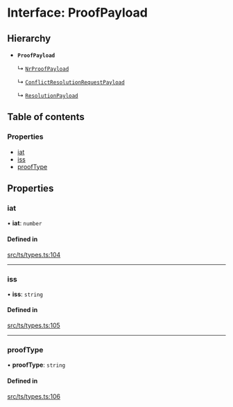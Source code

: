 # Interface: ProofPayload

## Hierarchy

- **`ProofPayload`**

  ↳ [`NrProofPayload`](NrProofPayload.md)

  ↳ [`ConflictResolutionRequestPayload`](ConflictResolutionRequestPayload.md)

  ↳ [`ResolutionPayload`](ResolutionPayload.md)

## Table of contents

### Properties

- [iat](ProofPayload.md#iat)
- [iss](ProofPayload.md#iss)
- [proofType](ProofPayload.md#prooftype)

## Properties

### iat

• **iat**: `number`

#### Defined in

[src/ts/types.ts:104](https://gitlab.com/i3-market/code/wp3/t3.2/conflict-resolution/non-repudiation-library/-/blob/ee2a0c1/src/ts/types.ts#L104)

___

### iss

• **iss**: `string`

#### Defined in

[src/ts/types.ts:105](https://gitlab.com/i3-market/code/wp3/t3.2/conflict-resolution/non-repudiation-library/-/blob/ee2a0c1/src/ts/types.ts#L105)

___

### proofType

• **proofType**: `string`

#### Defined in

[src/ts/types.ts:106](https://gitlab.com/i3-market/code/wp3/t3.2/conflict-resolution/non-repudiation-library/-/blob/ee2a0c1/src/ts/types.ts#L106)
